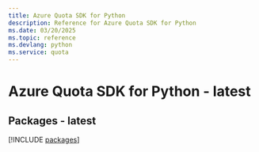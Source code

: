 ```yaml
---
title: Azure Quota SDK for Python
description: Reference for Azure Quota SDK for Python
ms.date: 03/20/2025
ms.topic: reference
ms.devlang: python
ms.service: quota
---
```

# Azure Quota SDK for Python - latest
## Packages - latest
[!INCLUDE [packages](quota-index.md)]